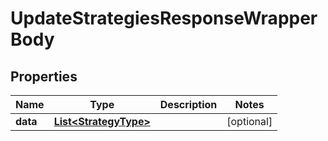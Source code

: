

# UpdateStrategiesResponseWrapperBody


## Properties

Name | Type | Description | Notes
------------ | ------------- | ------------- | -------------
**data** | [**List&lt;StrategyType&gt;**](StrategyType.md) |  |  [optional]



